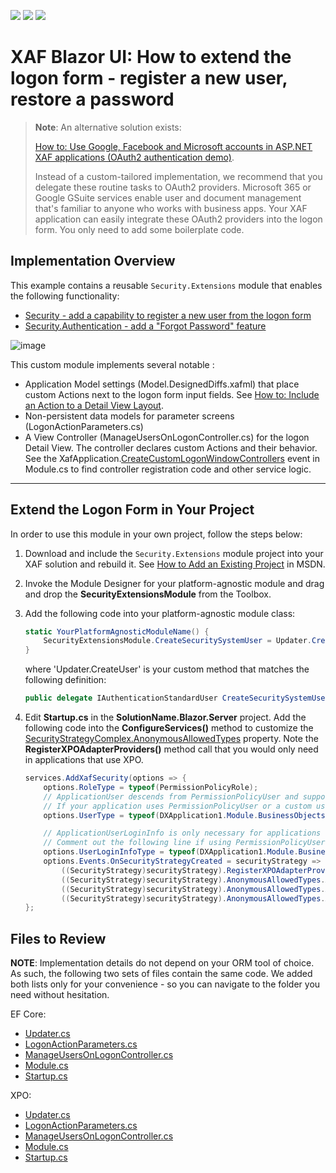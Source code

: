<!-- default badges list -->
![](https://img.shields.io/endpoint?url=https://codecentral.devexpress.com/api/v1/VersionRange/134075799/22.2.2%2B)
[![](https://img.shields.io/badge/Open_in_DevExpress_Support_Center-FF7200?style=flat-square&logo=DevExpress&logoColor=white)](https://supportcenter.devexpress.com/ticket/details/E4037)
[![](https://img.shields.io/badge/📖_How_to_use_DevExpress_Examples-e9f6fc?style=flat-square)](https://docs.devexpress.com/GeneralInformation/403183)
<!-- default badges end -->
<!-- default file list -->

# XAF Blazor UI: How to extend the logon form - register a new user, restore a password

> **Note**:
> An alternative solution exists: 
>
> [How to: Use Google, Facebook and Microsoft accounts in ASP.NET XAF applications (OAuth2 authentication demo)](https://github.com/DevExpress-Examples/xaf-web-forms-use-oauth2-authentication-providers). 
>
> Instead of a custom-tailored implementation, we recommend that you delegate these routine tasks to OAuth2 providers. Microsoft 365 or Google GSuite services enable user and document management that's familiar to anyone who works with business apps. Your XAF application can easily integrate these OAuth2 providers into the logon form. You only need to add some boilerplate code.
    
## Implementation Overview

This example contains a reusable `Security.Extensions` module that enables the following functionality:

 - [Security - add a capability to register a new user from the logon form](https://supportcenter.devexpress.com/ticket/details/s32938/security-how-to-register-a-new-user-from-the-logon-form)
 - [Security.Authentication - add a "Forgot Password" feature](https://supportcenter.devexpress.com/ticket/details/s33481/security-authentication-provide-a-forgot-password-feature)

![image](https://user-images.githubusercontent.com/14300209/128016215-31fc417a-cfb9-4ce4-910a-e1e215c1c63d.png)

This custom module implements several notable :

- Application Model settings (Model.DesignedDiffs.xafml) that place custom Actions next to the logon form input fields. See [How to: Include an Action to a Detail View Layout](https://docs.devexpress.com/eXpressAppFramework/112816/ui-construction/view-items-and-property-editors/include-an-action-to-a-detail-view-layout). 
- Non-persistent data models for parameter screens (LogonActionParameters.cs) 
- A View Controller (ManageUsersOnLogonController.cs) for the logon Detail View. The controller declares custom Actions and their behavior. See the XafApplication.[CreateCustomLogonWindowControllers](https://documentation.devexpress.com/eXpressAppFramework/DevExpressExpressAppXafApplication_CreateCustomLogonWindowControllerstopic.aspx) event in Module.cs to find controller registration code and other service logic. 

---------------------------------

## Extend the Logon Form in Your Project

In order to use this module in your own project, follow the steps below: 

1. Download and include the `Security.Extensions` module project into your XAF solution and rebuild it. See [How to Add an Existing Project](https://learn.microsoft.com/en-us/previous-versions/ff460187(v=vs.140)?redirectedfrom=MSDN) in MSDN.

2. Invoke the Module Designer for your platform-agnostic module and drag and drop the **SecurityExtensionsModule** from the Toolbox.

3. Add the following code into your platform-agnostic module class:

   ```cs
   static YourPlatformAgnosticModuleName() {
       SecurityExtensionsModule.CreateSecuritySystemUser = Updater.CreateUser;
   } 
   ```
   where 'Updater.CreateUser' is your custom method that matches the following definition:
   ```cs
   public delegate IAuthenticationStandardUser CreateSecuritySystemUser(IObjectSpace objectSpace, string userName, string email, string password, bool isAdministrator);
   ```
   
4. Edit **Startup.cs** in the **SolutionName.Blazor.Server** project. Add the following code into the **ConfigureServices()** method to customize the [SecurityStrategyComplex.AnonymousAllowedTypes](https://docs.devexpress.com/eXpressAppFramework/DevExpress.ExpressApp.Security.SecurityStrategy.AnonymousAllowedTypes) property. Note the **RegisterXPOAdapterProviders()** method call that you would only need in applications that use XPO.

   ```cs
   services.AddXafSecurity(options => {
       options.RoleType = typeof(PermissionPolicyRole);
       // ApplicationUser descends from PermissionPolicyUser and supports OAuth authentication. For more information, refer to the following help topic: https://docs.devexpress.com/eXpressAppFramework/402197
       // If your application uses PermissionPolicyUser or a custom user type, set the UserType property as follows:
       options.UserType = typeof(DXApplication1.Module.BusinessObjects.ApplicationUser);

       // ApplicationUserLoginInfo is only necessary for applications that use the ApplicationUser user type.
       // Comment out the following line if using PermissionPolicyUser or a custom user type.
       options.UserLoginInfoType = typeof(DXApplication1.Module.BusinessObjects.ApplicationUserLoginInfo);
       options.Events.OnSecurityStrategyCreated = securityStrategy => {
           ((SecurityStrategy)securityStrategy).RegisterXPOAdapterProviders(); // Only required for XPO
           ((SecurityStrategy)securityStrategy).AnonymousAllowedTypes.Add(typeof(ApplicationUser));
           ((SecurityStrategy)securityStrategy).AnonymousAllowedTypes.Add(typeof(PermissionPolicyRole));
           ((SecurityStrategy)securityStrategy).AnonymousAllowedTypes.Add(typeof(ApplicationUserLoginInfo));
   };
   ```
   
## Files to Review

**NOTE**: Implementation details do not depend on your ORM tool of choice. As such, the following two sets of files contain the same code. We added both lists only for your convenience - so you can navigate to the folder you need without hesitation.

EF Core:

* [Updater.cs](./CS/EFCore/DXApplication1.Module/DatabaseUpdate/Updater.cs)
* [LogonActionParameters.cs](./CS/EFCore/Security.Extensions/LogonActionParameters.cs)
* [ManageUsersOnLogonController.cs](./CS/EFCore/Security.Extensions/ManageUsersOnLogonController.cs) 
* [Module.cs](./CS/EFCore/Security.Extensions/Module.cs)
* [Startup.cs](./CS/EFCore/DXApplication1.Blazor.Server/Startup.cs)

XPO:

* [Updater.cs](./CS/XPO/DXApplication1.Module/DatabaseUpdate/Updater.cs)
* [LogonActionParameters.cs](./CS/XPO/Security.Extensions/LogonActionParameters.cs)
* [ManageUsersOnLogonController.cs](./CS/XPO/Security.Extensions/ManageUsersOnLogonController.cs) 
* [Module.cs](./CS/XPO/Security.Extensions/Module.cs)
* [Startup.cs](./CS/XPO/DXApplication1.Blazor.Server/Startup.cs)
